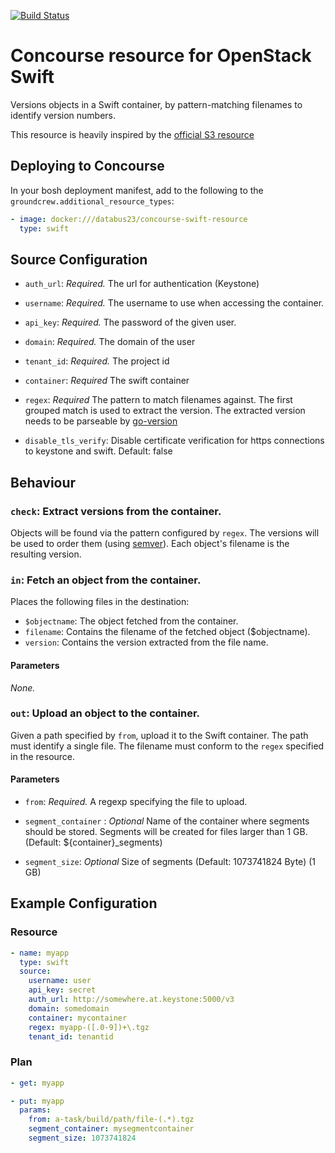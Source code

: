 [![Build Status](https://travis-ci.org/sapcc/concourse-swift-resource.png?branch=master)](https://travis-ci.org/sapcc/concourse-swift-resource)
# Concourse resource for OpenStack Swift

Versions objects in a Swift container, by pattern-matching filenames to identify
version numbers.

This resource is heavily inspired by the [official S3 resource](https://gthub.com/concourse/s3-resource)

## Deploying to Concourse

In your bosh deployment manifest, add to the following to the `groundcrew.additional_resource_types`:

```yaml
- image: docker:///databus23/concourse-swift-resource
  type: swift
```

## Source Configuration

* `auth_url`: *Required.* The url for authentication (Keystone)

* `username`: *Required.* The username to use when accessing the
  container.

* `api_key`: *Required.* The password of the given user.

* `domain`: *Required.* The domain of the user

* `tenant_id`: *Required.* The project id

* `container`: *Required* The swift container

* `regex`: *Required* The pattern to match filenames against. The first
  grouped match is used to extract the version. The extracted version
  needs to be parseable by [go-version](https://github.com/hashicorp/go-version)

* `disable_tls_verify`: Disable certificate verification for https connections to keystone and swift. Default: false

## Behaviour

### `check`: Extract versions from the container.

Objects will be found via the pattern configured by `regex`. The versions
will be used to order them (using [semver](http://semver.org/)). Each
object's filename is the resulting version.

### `in`: Fetch an object from the container.

Places the following files in the destination:

* `$objectname`: The object fetched from the container.
* `filename`: Contains the filename of the fetched object ($objectname).
* `version`: Contains the version extracted from the file name.

#### Parameters

*None.*


### `out`: Upload an object to the container.

Given a path specified by `from`, upload it to the Swift container. The path must identify a single file. The filename must conform to the `regex` specified in the resource.

#### Parameters

* `from`: *Required.* A regexp specifying the file to upload.

* `segment_container` : *Optional* Name of the container where segments should be stored. Segments will be created for files larger than 1 GB. (Default: ${container}_segments)
* `segment_size`: *Optional* Size of segments (Default: 1073741824 Byte) (1 GB)

## Example Configuration

### Resource

``` yaml
- name: myapp
  type: swift
  source:
    username: user
    api_key: secret
    auth_url: http://somewhere.at.keystone:5000/v3
    domain: somedomain
    container: mycontainer
    regex: myapp-([.0-9])+\.tgz
    tenant_id: tenantid
```

### Plan

``` yaml
- get: myapp
```

``` yaml
- put: myapp
  params:
    from: a-task/build/path/file-(.*).tgz
    segment_container: mysegmentcontainer
    segment_size: 1073741824

```
